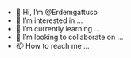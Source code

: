 - 👋 Hi, I’m @Erdemgattuso
- 👀 I’m interested in ...
- 🌱 I’m currently learning ...
- 💞️ I’m looking to collaborate on ...
- 📫 How to reach me ...

<!---
Erdemgattuso/Erdemgattuso is a ✨ special ✨ repository because its `README.md` (this file) appears on your GitHub profile.
You can click the Preview link to take a look at your changes.
--->
